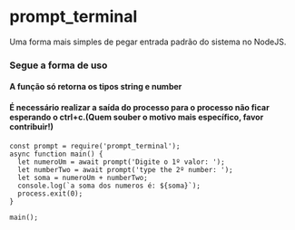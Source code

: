 # prompt_terminal
Uma forma mais simples de pegar entrada padrão do sistema no NodeJS.

### Segue a forma de uso
#### A função só retorna os tipos string e number
#### É necessário realizar a saída do processo para o processo não ficar esperando o ctrl+c.(Quem souber o motivo mais específico, favor contribuir!)
```
const prompt = require('prompt_terminal');
async function main() {
  let numeroUm = await prompt('Digite o 1º valor: ');
  let numberTwo = await prompt('type the 2º number: ');
  let soma = numeroUm + numberTwo;
  console.log(`a soma dos numeros é: ${soma}`);
  process.exit(0);
}

main();
